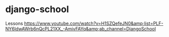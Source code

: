 # django-school
Lessons https://www.youtube.com/watch?v=H1SZQefeJN0&amp;list=PLF-NY6ldwAWrb6nQcPL21XX_-AmivFAYq&amp;ab_channel=DjangoSchool
